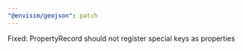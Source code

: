 ```yaml
---
"@envisim/geojson": patch
---
```


Fixed: PropertyRecord should not register special keys as properties
